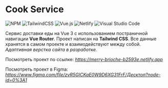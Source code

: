 # Cook Service

![NPM](https://img.shields.io/badge/NPM-%23000000.svg?style=for-the-badge&logo=npm&logoColor=white)
![TailwindCSS](https://img.shields.io/badge/tailwindcss-%2338B2AC.svg?style=for-the-badge&logo=tailwind-css&logoColor=white)
![Vue.js](https://img.shields.io/badge/vuejs-%2335495e.svg?style=for-the-badge&logo=vuedotjs&logoColor=%234FC08D)
![Netlify](https://img.shields.io/badge/netlify-%23000000.svg?style=for-the-badge&logo=netlify&logoColor=#00C7B7)
![Visual Studio Code](https://img.shields.io/badge/Visual%20Studio%20Code-0078d7.svg?style=for-the-badge&logo=visual-studio-code&logoColor=white)

Сервис доставки еды на Vue 3 с использованием постраничной навигации **Vue Router**. Проект написан на **Tailwind CSS**. Все данные хранятся в самом проекте и взаимодействуют между собой. _Адаптивная верстка сайта в разработке._

Посмотреть проект по ссылке: 
*https://merry-brioche-b2593e.netlify.app*

Посмотреть проект в Figma: 
*https://www.figma.com/file/zvR5GICKaE0W9D6XG31FrF/Десктоп?node-id=0%3A1*
